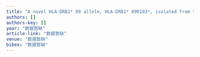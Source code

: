 ```yaml
---
title: "A novel HLA‐DRB1* 09 allele, HLA‐DRB1* 090103*, isolated from the Han population of Guangdong, China"
authors: []
authors-key: []
year: "数据暂缺"
article-link: "数据暂缺"
venue: "数据暂缺"
bibex: "数据暂缺"
---
```

